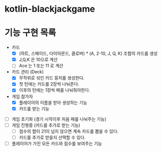 # kotlin-blackjackgame

# 기능 구현 목록 
- 카드
  - [x] (하트, 스페이드, 다이아몬드, 클로버) * (A, 2-10, J, Q, K) 조합의 카드를 생성
  - [x] J,Q,K 은 10으로 계산
  - [ ] Ace 는 1 또는 11 로 계산
  
- 카드 관리 (Deck)
  - [x] 무작위로 섞인 카드 뭉치를 생성한다.
  - [x] 첫 턴에는 카드를 2장씩 나눠준다.
  - [x] 이후의 턴에는 1장씩 패를 나눠줘야한다.
- 게임 참가자
  - [x] 플레이어의 이름을 받아 생성하는 기능
  - [x] 카드를 받는 기능
- [ ] 게임 초기화 (경기 시작이후 처음 패를 나눠주는 기능)
- [ ] 게임 진행중 (카드를 추가로 받는 기능)
  - [ ] 점수의 합이 21이 넘지 않으면 계속 카드를 뽑을 수 있다.
  - [ ] 카드를 추가로 받을지 선택할 수 있다. 
- [ ] 플레이어가 가진 모든 카드와 점수를 보여주는 기능 